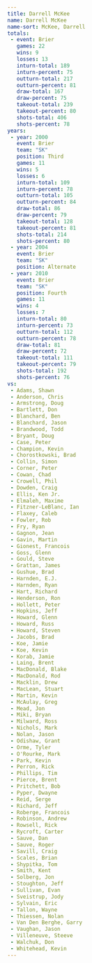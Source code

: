 ```yaml
---
title: Darrell McKee
name: Darrell McKee
name-sort: McKee, Darrell
totals:
 - event: Brier
   games: 22
   wins: 9
   losses: 13
   inturn-total: 189
   inturn-percent: 75
   outturn-total: 217
   outturn-percent: 81
   draw-total: 167
   draw-percent: 75
   takeout-total: 239
   takeout-percent: 80
   shots-total: 406
   shots-percent: 78
years:
 - year: 2000
   event: Brier
   team: "SK"
   position: Third
   games: 11
   wins: 5
   losses: 6
   inturn-total: 109
   inturn-percent: 78
   outturn-total: 105
   outturn-percent: 84
   draw-total: 86
   draw-percent: 79
   takeout-total: 128
   takeout-percent: 81
   shots-total: 214
   shots-percent: 80
 - year: 2004
   event: Brier
   team: "SK"
   position: Alternate
 - year: 2010
   event: Brier
   team: "SK"
   position: Fourth
   games: 11
   wins: 4
   losses: 7
   inturn-total: 80
   inturn-percent: 73
   outturn-total: 112
   outturn-percent: 78
   draw-total: 81
   draw-percent: 72
   takeout-total: 111
   takeout-percent: 79
   shots-total: 192
   shots-percent: 76
vs:
 - Adams, Shawn
 - Anderson, Chris
 - Armstrong, Doug
 - Bartlett, Don
 - Blanchard, Ben
 - Blanchard, Jason
 - Brandwood, Todd
 - Bryant, Doug
 - Case, Peter
 - Champion, Kevin
 - Chorostkowski, Brad
 - Collin, Simon
 - Corner, Peter
 - Cowan, Chad
 - Crowell, Phil
 - Dowden, Craig
 - Ellis, Ken Jr.
 - Elmaleh, Maxime
 - Fitzner-LeBlanc, Ian
 - Flaxey, Caleb
 - Fowler, Rob
 - Fry, Ryan
 - Gagnon, Jean
 - Gavin, Martin
 - Gionest, Francois
 - Goss, Glenn
 - Gould, Steve
 - Grattan, James
 - Gushue, Brad
 - Harnden, E.J.
 - Harnden, Ryan
 - Hart, Richard
 - Henderson, Ron
 - Hollett, Peter
 - Hopkins, Jeff
 - Howard, Glenn
 - Howard, Russ
 - Howard, Steven
 - Jacobs, Brad
 - Koe, Jamie
 - Koe, Kevin
 - Korab, Jamie
 - Laing, Brent
 - MacDonald, Blake
 - MacDonald, Rod
 - Macklin, Drew
 - MacLean, Stuart
 - Martin, Kevin
 - McAulay, Greg
 - Mead, Jon
 - Miki, Bryan
 - Milward, Ross
 - Nichols, Mark
 - Nolan, Jason
 - Odishaw, Grant
 - Orme, Tyler
 - O'Rourke, Mark
 - Park, Kevin
 - Perron, Rick
 - Phillips, Tim
 - Pierce, Brent
 - Pritchett, Bob
 - Pyper, Dwayne
 - Reid, Serge
 - Richard, Jeff
 - Roberge, Francois
 - Robinson, Andrew
 - Rowsell, Rick
 - Rycroft, Carter
 - Sauve, Dan
 - Sauve, Roger
 - Savill, Craig
 - Scales, Brian
 - Shypitka, Tom
 - Smith, Kent
 - Solberg, Jon
 - Stoughton, Jeff
 - Sullivan, Evan
 - Sveistrup, Jody
 - Sylvain, Eric
 - Tallon, Wayne
 - Thiessen, Nolan
 - Van Den Berghe, Garry
 - Vaughan, Jason
 - Villeneuve, Steeve
 - Walchuk, Don
 - Whitehead, Kevin
---
```

